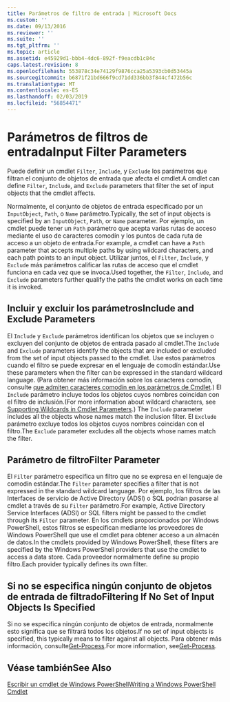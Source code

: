 ```yaml
---
title: Parámetros de filtro de entrada | Microsoft Docs
ms.custom: ''
ms.date: 09/13/2016
ms.reviewer: ''
ms.suite: ''
ms.tgt_pltfrm: ''
ms.topic: article
ms.assetid: e45929d1-bbb4-4dc6-892f-f9eacdb1c84c
caps.latest.revision: 8
ms.openlocfilehash: 553878c34e74129f9876cca25a5393cb0d53445a
ms.sourcegitcommit: b6871f21bd666f9cd71dd336bb3f844cf472b56c
ms.translationtype: MT
ms.contentlocale: es-ES
ms.lasthandoff: 02/03/2019
ms.locfileid: "56854471"
---
```

# <a name="input-filter-parameters"></a><span data-ttu-id="8a1d4-102">Parámetros de filtros de entrada</span><span class="sxs-lookup"><span data-stu-id="8a1d4-102">Input Filter Parameters</span></span>

<span data-ttu-id="8a1d4-103">Puede definir un cmdlet `Filter`, `Include`, y `Exclude` los parámetros que filtran el conjunto de objetos de entrada que afecta el cmdlet.</span><span class="sxs-lookup"><span data-stu-id="8a1d4-103">A cmdlet can define `Filter`, `Include`, and `Exclude` parameters that filter the set of input objects that the cmdlet affects.</span></span>

<span data-ttu-id="8a1d4-104">Normalmente, el conjunto de objetos de entrada especificado por un `InputObject`, `Path`, o `Name` parámetro.</span><span class="sxs-lookup"><span data-stu-id="8a1d4-104">Typically, the set of input objects is specified by an `InputObject`, `Path`, or `Name` parameter.</span></span> <span data-ttu-id="8a1d4-105">Por ejemplo, un cmdlet puede tener un `Path` parámetro que acepta varias rutas de acceso mediante el uso de caracteres comodín y los puntos de cada ruta de acceso a un objeto de entrada.</span><span class="sxs-lookup"><span data-stu-id="8a1d4-105">For example, a cmdlet can have a `Path` parameter that accepts multiple paths by using wildcard characters, and each path points to an input object.</span></span> <span data-ttu-id="8a1d4-106">Utilizar juntos, el `Filter`, `Include`, y `Exclude` más parámetros calificar las rutas de acceso que el cmdlet funciona en cada vez que se invoca.</span><span class="sxs-lookup"><span data-stu-id="8a1d4-106">Used together, the `Filter`, `Include`, and `Exclude` parameters further qualify the paths the cmdlet works on each time it is invoked.</span></span>

## <a name="include-and-exclude-parameters"></a><span data-ttu-id="8a1d4-107">Incluir y excluir los parámetros</span><span class="sxs-lookup"><span data-stu-id="8a1d4-107">Include and Exclude Parameters</span></span>

<span data-ttu-id="8a1d4-108">El `Include` y `Exclude` parámetros identifican los objetos que se incluyen o excluyen del conjunto de objetos de entrada pasado al cmdlet.</span><span class="sxs-lookup"><span data-stu-id="8a1d4-108">The `Include` and `Exclude` parameters identify the objects that are included or excluded from the set of input objects passed to the cmdlet.</span></span> <span data-ttu-id="8a1d4-109">Use estos parámetros cuando el filtro se puede expresar en el lenguaje de comodín estándar.</span><span class="sxs-lookup"><span data-stu-id="8a1d4-109">Use these parameters when the filter can be expressed in the standard wildcard language.</span></span> <span data-ttu-id="8a1d4-110">(Para obtener más información sobre los caracteres comodín, consulte [que admiten caracteres comodín en los parámetros de Cmdlet](./supporting-wildcard-characters-in-cmdlet-parameters.md).) El `Include` parámetro incluye todos los objetos cuyos nombres coincidan con el filtro de inclusión.</span><span class="sxs-lookup"><span data-stu-id="8a1d4-110">(For more information about wildcard characters, see [Supporting Wildcards in Cmdlet Parameters](./supporting-wildcard-characters-in-cmdlet-parameters.md).) The `Include` parameter includes all the objects whose names match the inclusion filter.</span></span> <span data-ttu-id="8a1d4-111">El `Exclude` parámetro excluye todos los objetos cuyos nombres coincidan con el filtro.</span><span class="sxs-lookup"><span data-stu-id="8a1d4-111">The `Exclude` parameter excludes all the objects whose names match the filter.</span></span>

## <a name="filter-parameter"></a><span data-ttu-id="8a1d4-112">Parámetro de filtro</span><span class="sxs-lookup"><span data-stu-id="8a1d4-112">Filter Parameter</span></span>

<span data-ttu-id="8a1d4-113">El `Filter` parámetro especifica un filtro que no se expresa en el lenguaje de comodín estándar.</span><span class="sxs-lookup"><span data-stu-id="8a1d4-113">The `Filter` parameter specifies a filter that is not expressed in the standard wildcard language.</span></span> <span data-ttu-id="8a1d4-114">Por ejemplo, los filtros de las Interfaces de servicio de Active Directory (ADSI) o SQL podrían pasarse al cmdlet a través de su `Filter` parámetro.</span><span class="sxs-lookup"><span data-stu-id="8a1d4-114">For example, Active Directory Service Interfaces (ADSI) or SQL filters might be passed to the cmdlet through its `Filter` parameter.</span></span> <span data-ttu-id="8a1d4-115">En los cmdlets proporcionados por Windows PowerShell, estos filtros se especifican mediante los proveedores de Windows PowerShell que use el cmdlet para obtener acceso a un almacén de datos.</span><span class="sxs-lookup"><span data-stu-id="8a1d4-115">In the cmdlets provided by Windows PowerShell, these filters are specified by the Windows PowerShell providers that use the cmdlet to access a data store.</span></span> <span data-ttu-id="8a1d4-116">Cada proveedor normalmente define su propio filtro.</span><span class="sxs-lookup"><span data-stu-id="8a1d4-116">Each provider typically defines its own filter.</span></span>

## <a name="filtering-if-no-set-of-input-objects-is-specified"></a><span data-ttu-id="8a1d4-117">Si no se especifica ningún conjunto de objetos de entrada de filtrado</span><span class="sxs-lookup"><span data-stu-id="8a1d4-117">Filtering If No Set of Input Objects Is Specified</span></span>

<span data-ttu-id="8a1d4-118">Si no se especifica ningún conjunto de objetos de entrada, normalmente esto significa que se filtrará todos los objetos.</span><span class="sxs-lookup"><span data-stu-id="8a1d4-118">If no set of input objects is specified, this typically means to filter against all objects.</span></span> <span data-ttu-id="8a1d4-119">Para obtener más información, consulte[Get-Process](/powershell/module/Microsoft.PowerShell.Management/Get-Process).</span><span class="sxs-lookup"><span data-stu-id="8a1d4-119">For more information, see[Get-Process](/powershell/module/Microsoft.PowerShell.Management/Get-Process).</span></span>

## <a name="see-also"></a><span data-ttu-id="8a1d4-120">Véase también</span><span class="sxs-lookup"><span data-stu-id="8a1d4-120">See Also</span></span>

[<span data-ttu-id="8a1d4-121">Escribir un cmdlet de Windows PowerShell</span><span class="sxs-lookup"><span data-stu-id="8a1d4-121">Writing a Windows PowerShell Cmdlet</span></span>](./writing-a-windows-powershell-cmdlet.md)